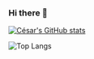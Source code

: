 ### Hi there 👋

[![César's GitHub stats](https://github-readme-stats.vercel.app/api?username=cesar-nascimento&title_color=7289DA&icon_color=7289DA&text_color=FFFFFF&bg_color=2C2F33&show_icons=true)](https://github.com/cesar-nascimento/github-readme-stats)

![Top Langs](https://github-readme-stats.vercel.app/api/top-langs/?username=cesar-nascimento&theme=onedark&layout=compact)
